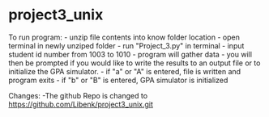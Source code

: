 # project3_unix
To run program:
	- unzip file contents into know folder location
	- open terminal in newly unziped folder
	- run "Project_3.py" in terminal
	- input student id number from 1003 to 1010
	- program will gather data
	- you will then be prompted if you would like 
	  to write the results to an output file or to 
	  initialize the GPA simulator.
	  	- if "a" or "A" is entered, file is written and program exits
	  	- if "b" or "B" is entered,  GPA simulator is initialized
  
  
  Changes:
  	-The github Repo is changed to https://github.com/Libenk/project3_unix.git
  
